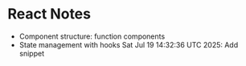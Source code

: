 # React Notes
- Component structure: function components
- State management with hooks
Sat Jul 19 14:32:36 UTC 2025: Add snippet
